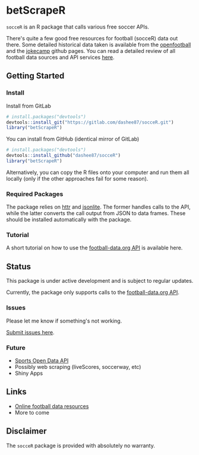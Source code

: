 betScrapeR
==========

`socceR` is an R package that calls various free soccer APIs.

There's quite a few good free resources for football (socceR) data out there. Some detailed historical data taken is available from the [openfootball](https://github.com/openfootball) and the [jokecamp](https://github.com/jokecamp/FootballData) github pages. You can read a detailed review of all football data sources and API services [here](https://www.jokecamp.com/blog/guide-to-football-and-soccer-data-and-apis/).

Getting Started
---------------

### Install

Install from GitLab

``` r
# install.packages("devtools")
devtools::install_git("https://gitlab.com/dashee87/socceR.git")
library("betScrapeR")
```

You can install from GitHub (identical mirror of GitLab)

``` r
# install.packages("devtools")
devtools::install_github("dashee87/socceR")
library("betScrapeR")
```

Alternatively, you can copy the R files onto your computer and run them all locally (only if the other approaches fail for some reason).

### Required Packages

The package relies on [httr]() and [jsonlite](). The former handles calls to the API, while the latter converts the call output from JSON to data frames. These should be installed automatically with the package.

### Tutorial

A short tutorial on how to use the [football-data.org API](http://api.football-data.org/index) is available here.

Status
------

This package is under active development and is subject to regular updates.

Currently, the package only supports calls to the [football-data.org API](http://api.football-data.org/index).

### Issues

Please let me know if something's not working.

[Submit issues here](https://github.com/dashee87/betScrapeR/issues).

### Future

-   [Sports Open Data API](https://market.mashape.com/sportsop/soccer-sports-open-data)
-   Possibly web scraping (liveScores, soccerway, etc)
-   Shiny Apps

Links
-----

-   [Online football data resources](https://www.jokecamp.com/blog/guide-to-football-and-soccer-data-and-apis/)
-   More to come

Disclaimer
----------

The `socceR` package is provided with absolutely no warranty.
